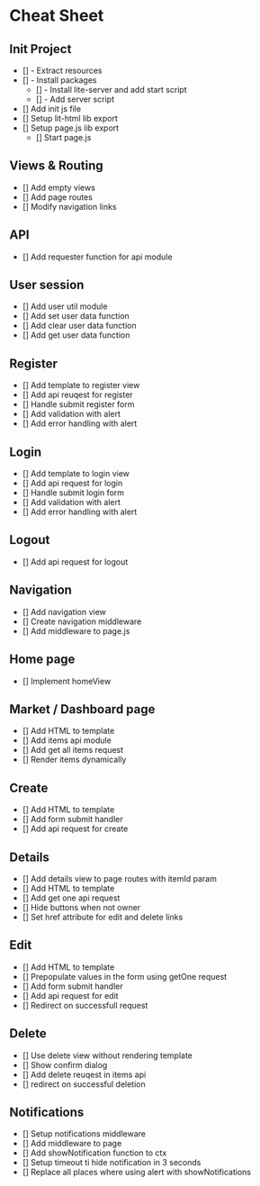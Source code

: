 # Cheat Sheet

## Init Project
- [] - Extract resources
- [] - Install packages
  - [] - Install lite-server and add start script
  - [] - Add server script
- [] Add init js file
- [] Setup lit-html lib export 
- [] Setup page.js lib export
  - [] Start page.js

## Views & Routing
- [] Add empty views
- [] Add page routes
- [] Modify navigation links

## API
- [] Add requester function for api module

## User session
- [] Add user util module
- [] Add set user data function
- [] Add clear user data function
- [] Add get user data function

## Register
- [] Add template to register view
- [] Add api reuqest for register
- [] Handle submit register form
- [] Add validation with alert
- [] Add error handling with alert

## Login
- [] Add template to login view
- [] Add api request for login
- [] Handle submit login form
- [] Add validation with alert
- [] Add error handling with alert

## Logout
- [] Add api request for logout

## Navigation
- [] Add navigation view
- [] Create navigation middleware
- [] Add middleware to page.js

## Home page
- [] Implement homeView

## Market / Dashboard page
- [] Add HTML to template
- [] Add items api module
- [] Add get all items request
- [] Render items dynamically

## Create 
- [] Add HTML to template
- [] Add form submit handler
- [] Add api request for create

## Details 
- [] Add details view to page routes with itemId param 
- [] Add HTML to template
- [] Add get one api request
- [] Hide buttons when not owner
- [] Set href attribute for edit and delete links

## Edit 
- [] Add HTML to template
- [] Prepopulate values in the form using getOne request
- [] Add form submit handler
- [] Add api request for edit
- [] Redirect on successfull request

## Delete
- [] Use delete view without rendering template
- [] Show confirm dialog
- [] Add delete reuqest in items api
- [] redirect on successful deletion

## Notifications
- [] Setup notifications middleware
- [] Add middleware to page
- [] Add showNotification function to ctx
- [] Setup timeout ti hide notification in 3 seconds
- [] Replace all places where using alert with showNotifications